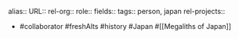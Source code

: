 alias::
URL::
rel-org::
role::
fields::
tags:: person, japan
rel-projects::

- #collaborator #freshAlts #history #Japan #[[Megaliths of Japan]]
